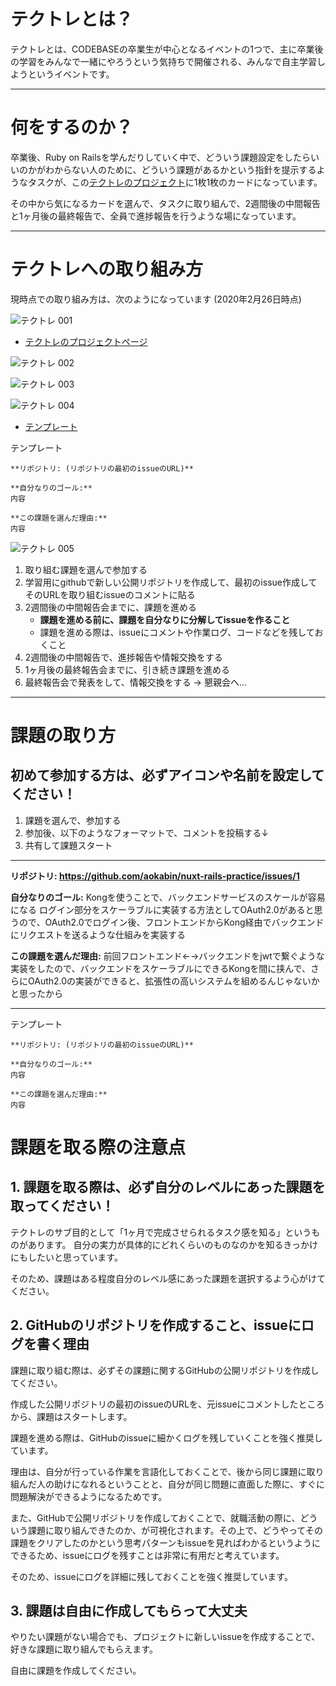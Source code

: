# テクトレとは？

テクトレとは、CODEBASEの卒業生が中心となるイベントの1つで、主に卒業後の学習をみんなで一緒にやろうという気持ちで開催される、みんなで自主学習しようというイベントです。

---

# 何をするのか？

卒業後、Ruby on Railsを学んだりしていく中で、どういう課題設定をしたらいいのかがわからない人のために、どういう課題があるかという指針を提示するようなタスクが、この[テクトレのプロジェクト](https://github.com/CODEBASE-Okinawa/codebase-tech-training/projects/1)に1枚1枚のカードになっています。

その中から気になるカードを選んで、タスクに取り組んで、2週間後の中間報告と1ヶ月後の最終報告で、全員で進捗報告を行うような場になっています。

---

# テクトレへの取り組み方

現時点での取り組み方は、次のようになっています
(2020年2月26日時点)

![テクトレ 001](https://user-images.githubusercontent.com/3102940/75341544-0ba89800-58d8-11ea-9867-6f44872ec30e.jpeg)

- [テクトレのプロジェクトページ](https://github.com/CODEBASE-Okinawa/codebase-tech-training/projects/1)

![テクトレ 002](https://user-images.githubusercontent.com/3102940/75341546-0cd9c500-58d8-11ea-8c97-2eeb8b6a6a3d.jpeg)

![テクトレ 003](https://user-images.githubusercontent.com/3102940/75341548-0d725b80-58d8-11ea-9bcb-606dbe468b87.jpeg)

![テクトレ 004](https://user-images.githubusercontent.com/3102940/75341549-0e0af200-58d8-11ea-9bfb-587a7f66bd85.jpeg)

- [テンプレート](https://github.com/CODEBASE-Okinawa/codebase-tech-training#%E8%AA%B2%E9%A1%8C%E3%81%AE%E5%8F%96%E3%82%8A%E6%96%B9)

テンプレート

```
**リポジトリ: (リポジトリの最初のissueのURL)**

**自分なりのゴール:**
内容

**この課題を選んだ理由:**
内容
```

![テクトレ 005](https://user-images.githubusercontent.com/3102940/75341551-0ea38880-58d8-11ea-9cf2-d10a617df723.jpeg)


1. 取り組む課題を選んで参加する
2. 学習用にgithubで新しい公開リポジトリを作成して、最初のissue作成してそのURLを取り組むissueのコメントに貼る
3. 2週間後の中間報告会までに、課題を進める
    - **課題を進める前に、課題を自分なりに分解してissueを作ること**
    - 課題を進める際は、issueにコメントや作業ログ、コードなどを残しておくこと
4. 2週間後の中間報告で、進捗報告や情報交換をする
5. 1ヶ月後の最終報告会までに、引き続き課題を進める
6. 最終報告会で発表をして、情報交換をする → 懇親会へ...

---

# 課題の取り方

## 初めて参加する方は、必ずアイコンや名前を設定してください！

1. 課題を選んで、参加する
2. 参加後、以下のようなフォーマットで、コメントを投稿する↓
3. 共有して課題スタート

---

**リポジトリ: https://github.com/aokabin/nuxt-rails-practice/issues/1**

**自分なりのゴール:**
Kongを使うことで、バックエンドサービスのスケールが容易になる
ログイン部分をスケーラブルに実装する方法としてOAuth2.0があると思うので、OAuth2.0でログイン後、フロントエンドからKong経由でバックエンドにリクエストを送るような仕組みを実装する

**この課題を選んだ理由:**
前回フロントエンド←→バックエンドをjwtで繋ぐような実装をしたので、バックエンドをスケーラブルにできるKongを間に挟んで、さらにOAuth2.0の実装ができると、拡張性の高いシステムを組めるんじゃないかと思ったから

---

テンプレート

```
**リポジトリ: (リポジトリの最初のissueのURL)**

**自分なりのゴール:**
内容

**この課題を選んだ理由:**
内容
```

# 課題を取る際の注意点

## 1. 課題を取る際は、必ず自分のレベルにあった課題を取ってください！

テクトレのサブ目的として「1ヶ月で完成させられるタスク感を知る」というものがあります。
自分の実力が具体的にどれくらいのものなのかを知るきっかけにもしたいと思っています。

そのため、課題はある程度自分のレベル感にあった課題を選択するよう心がけてください。

## 2. GitHubのリポジトリを作成すること、issueにログを書く理由

課題に取り組む際は、必ずその課題に関するGitHubの公開リポジトリを作成してください。

作成した公開リポジトリの最初のissueのURLを、元issueにコメントしたところから、課題はスタートします。

課題を進める際は、GitHubのissueに細かくログを残していくことを強く推奨しています。

理由は、自分が行っている作業を言語化しておくことで、後から同じ課題に取り組んだ人の助けになれるということと、自分が同じ問題に直面した際に、すぐに問題解決ができるようになるためです。

また、GitHubで公開リポジトリを作成しておくことで、就職活動の際に、どういう課題に取り組んできたのか、が可視化されます。その上で、どうやってその課題をクリアしたのかという思考パターンもissueを見ればわかるというようにできるため、issueにログを残すことは非常に有用だと考えています。

そのため、issueにログを詳細に残しておくことを強く推奨しています。

## 3. 課題は自由に作成してもらって大丈夫

やりたい課題がない場合でも、プロジェクトに新しいissueを作成することで、好きな課題に取り組んでもらえます。

自由に課題を作成してください。
